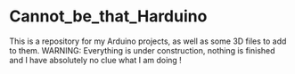 # Cannot_be_that_Harduino
This is a repository for my Arduino projects, as well as some 3D files to add to them. WARNING: Everything is under construction, nothing is finished and I have absolutely no clue what I am doing !
